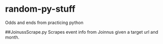 # random-py-stuff
Odds and ends from practicing python

##JoinussScrape.py
Scrapes event info from Joinnus given a target url and month.
